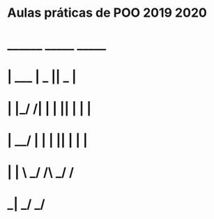 # Aulas práticas de POO 2019 2020
# ______  _____  _____ 
# | ___ \|  _  ||  _  |
# | |_/ /| | | || | | |
# |  __/ | | | || | | |
# | |    \ \_/ /\ \_/ /
# \_|     \___/  \___/ 
                     

